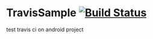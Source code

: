 # TravisSample [![Build Status](https://travis-ci.org/natanovia/TravisSample.svg?branch=master)](https://travis-ci.org/natanovia/TravisSample)

test travis ci on android project
